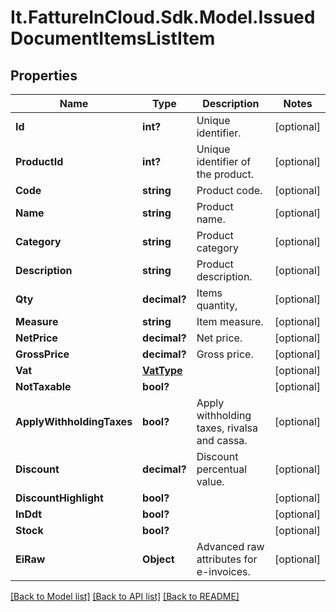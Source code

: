 # It.FattureInCloud.Sdk.Model.IssuedDocumentItemsListItem

## Properties

Name | Type | Description | Notes
------------ | ------------- | ------------- | -------------
**Id** | **int?** | Unique identifier. | [optional] 
**ProductId** | **int?** | Unique identifier of the product. | [optional] 
**Code** | **string** | Product code. | [optional] 
**Name** | **string** | Product name. | [optional] 
**Category** | **string** | Product category | [optional] 
**Description** | **string** | Product description. | [optional] 
**Qty** | **decimal?** | Items quantity, | [optional] 
**Measure** | **string** | Item measure. | [optional] 
**NetPrice** | **decimal?** | Net price. | [optional] 
**GrossPrice** | **decimal?** | Gross price. | [optional] 
**Vat** | [**VatType**](VatType.md) |  | [optional] 
**NotTaxable** | **bool?** |  | [optional] 
**ApplyWithholdingTaxes** | **bool?** | Apply withholding taxes, rivalsa and cassa. | [optional] 
**Discount** | **decimal?** | Discount percentual value. | [optional] 
**DiscountHighlight** | **bool?** |  | [optional] 
**InDdt** | **bool?** |  | [optional] 
**Stock** | **bool?** |  | [optional] 
**EiRaw** | **Object** | Advanced raw attributes for e-invoices. | [optional] 

[[Back to Model list]](../README.md#documentation-for-models) [[Back to API list]](../README.md#documentation-for-api-endpoints) [[Back to README]](../README.md)


